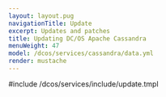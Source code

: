 ```yaml
---
layout: layout.pug
navigationTitle: Update
excerpt: Updates and patches
title: Updating DC/OS Apache Cassandra
menuWeight: 47
model: /dcos/services/cassandra/data.yml
render: mustache
---
```


#include /dcos/services/include/update.tmpl
